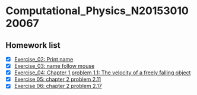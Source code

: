 # Computational_Physics_N2015301020067
## Homework list
- [x] [Exercise_02: Print name](https://github.com/HollandChen/Computational_Physics_N2015301020067/blob/master/print%20name)
- [x] [Exercise_03: name follow mouse](https://github.com/HollandChen/Computational_Physics_N2015301020067/tree/master/Exercise-03)
- [x] [Exercise_04: Chapter 1 problem 1.1: The velocity of a freely falling object](https://github.com/HollandChen/Computational_Physics_N2015301020067/tree/master/Exercise-04)
- [x] [Exercise 05: chapter 2 problem 2.11](https://github.com/HollandChen/Computational_Physics_N2015301020067/tree/master/Exercise%2005)
- [x] [Exercise 06: chapter 2 problem 2.17](https://github.com/HollandChen/Computational_Physics_N2015301020067/tree/master/Exercise%2006)
